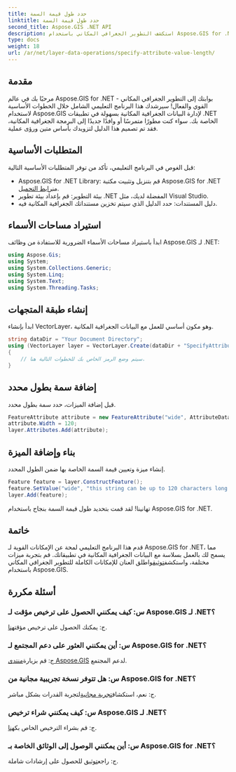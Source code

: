 ```yaml
---
title: حدد طول قيمة السمة
linktitle: حدد طول قيمة السمة
second_title: Aspose.GIS .NET API
description: استكشف التطوير الجغرافي المكاني باستخدام Aspose.GIS for .NET. يمكنك إدارة البيانات المكانية ومعالجتها بسهولة في تطبيقات .NET الخاصة بك.
type: docs
weight: 18
url: /ar/net/layer-data-operations/specify-attribute-value-length/
---
```

## مقدمة
مرحبًا بك في عالم Aspose.GIS for .NET - بوابتك إلى التطوير الجغرافي المكاني القوي والفعال! سيرشدك هذا البرنامج التعليمي الشامل خلال الخطوات الأساسية لاستخدام Aspose.GIS لإدارة البيانات الجغرافية المكانية بسهولة في تطبيقات .NET الخاصة بك. سواء كنت مطورًا متمرسًا أو وافدًا جديدًا إلى البرمجة الجغرافية المكانية، فقد تم تصميم هذا الدليل لتزويدك بأساس متين ورؤى عملية.
## المتطلبات الأساسية
قبل الغوص في البرنامج التعليمي، تأكد من توفر المتطلبات الأساسية التالية:
-  Aspose.GIS for .NET Library: قم بتنزيل وتثبيت مكتبة Aspose.GIS for .NET من[رابط التحميل](https://releases.aspose.com/gis/net/).
- بيئة التطوير: قم بإعداد بيئة تطوير .NET المفضلة لديك، مثل Visual Studio.
- دليل المستندات: حدد الدليل الذي سيتم تخزين مستنداتك الجغرافية المكانية فيه.
## استيراد مساحات الأسماء
ابدأ باستيراد مساحات الأسماء الضرورية للاستفادة من وظائف Aspose.GIS لـ .NET:
```csharp
using Aspose.Gis;
using System;
using System.Collections.Generic;
using System.Linq;
using System.Text;
using System.Threading.Tasks;
```
## إنشاء طبقة المتجهات
ابدأ بإنشاء VectorLayer، وهو مكون أساسي للعمل مع البيانات الجغرافية المكانية.
```csharp
string dataDir = "Your Document Directory";
using (VectorLayer layer = VectorLayer.Create(dataDir + "SpecifyAttributeValueLength_out.shp", Drivers.Shapefile))
{
    // سيتم وضع الرمز الخاص بك للخطوات التالية هنا.
}
```
## إضافة سمة بطول محدد
قبل إضافة الميزات، حدد سمة بطول محدد.
```csharp
FeatureAttribute attribute = new FeatureAttribute("wide", AttributeDataType.String);
attribute.Width = 120;
layer.Attributes.Add(attribute);
```
## بناء وإضافة الميزة
إنشاء ميزة وتعيين قيمة السمة الخاصة بها ضمن الطول المحدد.
```csharp
Feature feature = layer.ConstructFeature();
feature.SetValue("wide", "this string can be up to 120 characters long now.");
layer.Add(feature);
```
تهانينا! لقد قمت بتحديد طول قيمة السمة بنجاح باستخدام Aspose.GIS for .NET.
## خاتمة
 قدم هذا البرنامج التعليمي لمحة عن الإمكانات القوية لـ Aspose.GIS for .NET، مما يسمح لك بالعمل بسلاسة مع البيانات الجغرافية المكانية في تطبيقاتك. قم بتجربة ميزات مختلفة، واستكشف[توثيق](https://reference.aspose.com/gis/net/)واطلق العنان للإمكانات الكاملة للتطوير الجغرافي المكاني باستخدام Aspose.GIS.
## أسئلة مكررة
### س: كيف يمكنني الحصول على ترخيص مؤقت لـ Aspose.GIS لـ .NET؟
 ج: يمكنك الحصول على ترخيص مؤقت[هنا](https://purchase.aspose.com/temporary-license/).
### س: أين يمكنني العثور على دعم المجتمع لـ Aspose.GIS for .NET؟
 ج: قم بزيارة[منتدى Aspose.GIS](https://forum.aspose.com/c/gis/33) لدعم المجتمع.
### س: هل تتوفر نسخة تجريبية مجانية من Aspose.GIS for .NET؟
 ج: نعم، استكشاف[تجربة مجانية](https://releases.aspose.com/)لتجربة القدرات بشكل مباشر.
### س: كيف يمكنني شراء ترخيص Aspose.GIS لـ .NET؟
 ج: قم بشراء الترخيص الخاص بك[هنا](https://purchase.aspose.com/buy).
### س: أين يمكنني الوصول إلى الوثائق الخاصة بـ Aspose.GIS for .NET؟
 ج: راجع[توثيق](https://reference.aspose.com/gis/net/) للحصول على إرشادات شاملة.